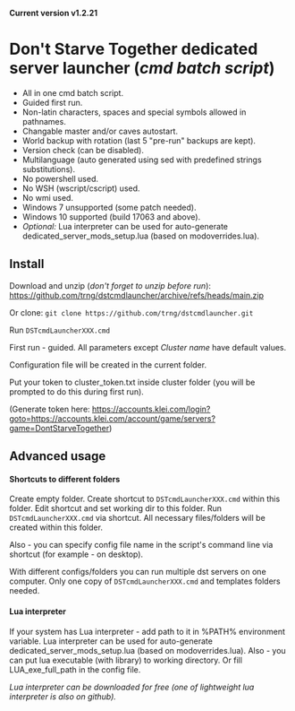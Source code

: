 **Current version v1.2.21**

# Don't Starve Together dedicated server launcher (*cmd batch script*)

* All in one cmd batch script.
* Guided first run.
* Non-latin characters, spaces and special symbols allowed in pathnames.
* Changable master and/or caves autostart.
* World backup with rotation (last 5 "pre-run" backups are kept).
* Version check (can be disabled).
* Multilanguage (auto generated using sed with predefined strings substitutions).
* No powershell used.
* No WSH (wscript/cscript) used.
* No wmi used.
* Windows 7 unsupported (some patch needed).
* Windows 10 supported (build 17063 and above).
* *Optional:* Lua interpreter can be used for auto-generate dedicated_server_mods_setup.lua (based on modoverrides.lua).

## Install
Download and unzip (*don't forget to unzip before run*): https://github.com/trng/dstcmdlauncher/archive/refs/heads/main.zip

Or clone: `git clone https://github.com/trng/dstcmdlauncher.git`

Run `DSTcmdLauncherXXX.cmd`

First run - guided. All parameters except *Cluster name* have default values.

Configuration file will be created in the current folder.

Put your token to cluster_token.txt inside cluster folder (you will be prompted to do this during first run).

(Generate token here: https://accounts.klei.com/login?goto=https://accounts.klei.com/account/game/servers?game=DontStarveTogether)



## Advanced usage
#### Shortcuts to different folders
Create empty folder. Create shortcut to `DSTcmdLauncherXXX.cmd` within this folder. Edit shortcut and set working dir to this folder. Run `DSTcmdLauncherXXX.cmd` via shortcut. All necessary files/folders will be created within this folder.

Also - you can specify config file name in the script's command line via shortcut (for example - on desktop).

With different configs/folders you can run multiple dst servers on one computer. Only one copy of `DSTcmdLauncherXXX.cmd` and templates folders needed.

#### Lua interpreter 
If your system has Lua interpreter - add path to it in %PATH% environment variable. Lua interpreter can be used for auto-generate dedicated_server_mods_setup.lua (based on modoverrides.lua). Also - you can put lua executable (with library) to working directory. Or fill LUA_exe_full_path in the config file.

*Lua interpreter can be downloaded for free (one of lightweight lua interpreter is also on github).*